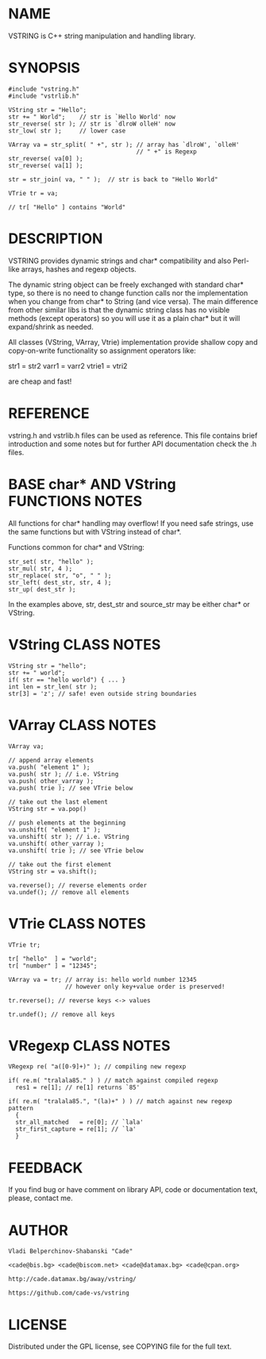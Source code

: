 
# NAME

VSTRING is C++ string manipulation and handling library.

# SYNOPSIS

    #include "vstring.h"
    #include "vstrlib.h"

    VString str = "Hello";
    str += " World";    // str is `Hello World' now
    str_reverse( str ); // str is `dlroW olleH' now
    str_low( str );     // lower case

    VArray va = str_split( " +", str ); // array has `dlroW', `olleH'
                                        // " +" is Regexp
    str_reverse( va[0] );
    str_reverse( va[1] );

    str = str_join( va, " " );  // str is back to "Hello World"
    
    VTrie tr = va;
    
    // tr[ "Hello" ] contains "World"

# DESCRIPTION

VSTRING provides dynamic strings and char* compatibility and also 
Perl-like arrays, hashes and regexp objects.

The dynamic string object can be freely exchanged with
standard char* type, so there is no need to change function calls
nor the implementation when you change from char* to String (and
vice versa). The main difference from other similar libs is that
the dynamic string class has no visible methods (except operators)
so you will use it as a plain char* but it will expand/shrink as
needed. 

All classes (VString, VArray, Vtrie) implementation provide shallow copy
and copy-on-write functionality so assignment operators like:

  str1 = str2
  varr1 = varr2
  vtrie1 = vtri2
  
are cheap and fast!

# REFERENCE

vstring.h and vstrlib.h files can be used as reference. This file contains
brief introduction and some notes but for further API documentation check
the .h files.

# BASE char* AND VString FUNCTIONS NOTES

All functions for char* handling may overflow! If you need safe strings, use
the same functions but with VString instead of char*.

Functions common for char* and VString:

    str_set( str, "hello" );
    str_mul( str, 4 );
    str_replace( str, "o", " " );
    str_left( dest_str, str, 4 );
    str_up( dest_str );

In the examples above, str, dest_str and source_str may be either char* 
or VString.

# VString CLASS NOTES

    VString str = "hello";
    str += " world";
    if( str == "hello world") { ... }
    int len = str_len( str );
    str[3] = 'z'; // safe! even outside string boundaries

# VArray CLASS NOTES

    VArray va;
    
    // append array elements
    va.push( "element 1" );
    va.push( str ); // i.e. VString
    va.push( other_varray ); 
    va.push( trie ); // see VTrie below

    // take out the last element
    VString str = va.pop()
    
    // push elements at the beginning 
    va.unshift( "element 1" );
    va.unshift( str ); // i.e. VString
    va.unshift( other_varray ); 
    va.unshift( trie ); // see VTrie below
    
    // take out the first element
    VString str = va.shift();

    va.reverse(); // reverse elements order
    va.undef(); // remove all elements

# VTrie CLASS NOTES

    VTrie tr;
    
    tr[ "hello"  ] = "world";
    tr[ "number" ] = "12345";
    
    VArray va = tr; // array is: hello world number 12345
                    // however only key+value order is preserved!

    tr.reverse(); // reverse keys <-> values
                    
    tr.undef(); // remove all keys

# VRegexp CLASS NOTES

    VRegexp re( "a([0-9]+)" ); // compiling new regexp

    if( re.m( "tralala85." ) ) // match against compiled regexp
      res1 = re[1]; // re[1] returns `85'

    if( re.m( "tralala85.", "(la)+" ) ) // match against new regexp pattern
      {
      str_all_matched   = re[0]; // `lala'
      str_first_capture = re[1]; // `la'
      }

# FEEDBACK

If you find bug or have comment on library API, code or documentation text,
please, contact me.

# AUTHOR

    Vladi Belperchinov-Shabanski "Cade" 

    <cade@bis.bg> <cade@biscom.net> <cade@datamax.bg> <cade@cpan.org>

    http://cade.datamax.bg/away/vstring/

    https://github.com/cade-vs/vstring

# LICENSE

Distributed under the GPL license, see COPYING file for the full text.

